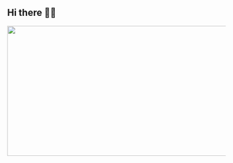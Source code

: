 ## Hi there 👋💖

<!--
**seulzutora/seulzutora** is a ✨ _special_ ✨ repository because its `README.md` (this file) appears on your GitHub profile!

Here are some ideas to get you started:

- 🔭 I’m currently working on ...
- 🌱 I’m currently learning ...
- 👯 I’m looking to collaborate on ...
- 🤔 I’m looking for help with ...
- 💬 Ask me about ...
- 📫 How to reach me: ...
- 😄 Pronouns: ...
- ⚡ Fun fact: ...
-->





<a href="https://www.gitanimals.org/en_US?utm_medium=image&utm_source=seulzutora&utm_content=farm">
<img
  src="https://render.gitanimals.org/farms/seulzutora"
  width="600"
  height="300"
/>
</a>



